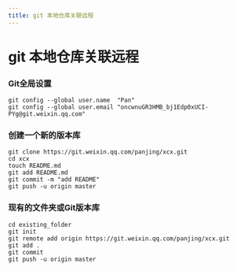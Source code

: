 ```yaml
---
title: git 本地仓库关联远程
---
```


# git 本地仓库关联远程

### Git全局设置
```
git config --global user.name  "Pan"
git config --global user.email "oncwnuGR3HMB_bj1Edp0xUCI-PYg@git.weixin.qq.com"
```

### 创建一个新的版本库
```
git clone https://git.weixin.qq.com/panjing/xcx.git
cd xcx
touch README.md
git add README.md
git commit -m "add README"
git push -u origin master
```
### 现有的文件夹或Git版本库
```
cd existing_folder
git init
git remote add origin https://git.weixin.qq.com/panjing/xcx.git
git add .
git commit
git push -u origin master
```


